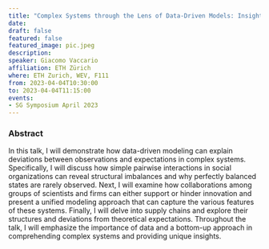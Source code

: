 ```yaml
---
title: "Complex Systems through the Lens of Data-Driven Models: Insights into Social Organizations, Collaborative Innovation, and Supply Chains"
date:
draft: false
featured: false
featured_image: pic.jpeg
description:
speaker: Giacomo Vaccario
affiliation: ETH Zürich
where: ETH Zurich, WEV, F111
from: 2023-04-04T10:30:00
to: 2023-04-04T11:15:00
events:
- SG Symposium April 2023
---
```


### Abstract

In this talk, I will demonstrate how data-driven modeling can explain deviations between observations and expectations in complex systems.
Specifically, I will discuss how simple pairwise interactions in social organizations can reveal structural imbalances and why perfectly balanced states are rarely observed.
Next, I will examine how collaborations among groups of scientists and firms can either support or hinder innovation and present a unified modeling approach that can capture the various features of these systems.
Finally, I will delve into supply chains and explore their structures and deviations from theoretical expectations.
Throughout the talk, I will emphasize the importance of data and a bottom-up approach in comprehending complex systems and providing unique insights.

